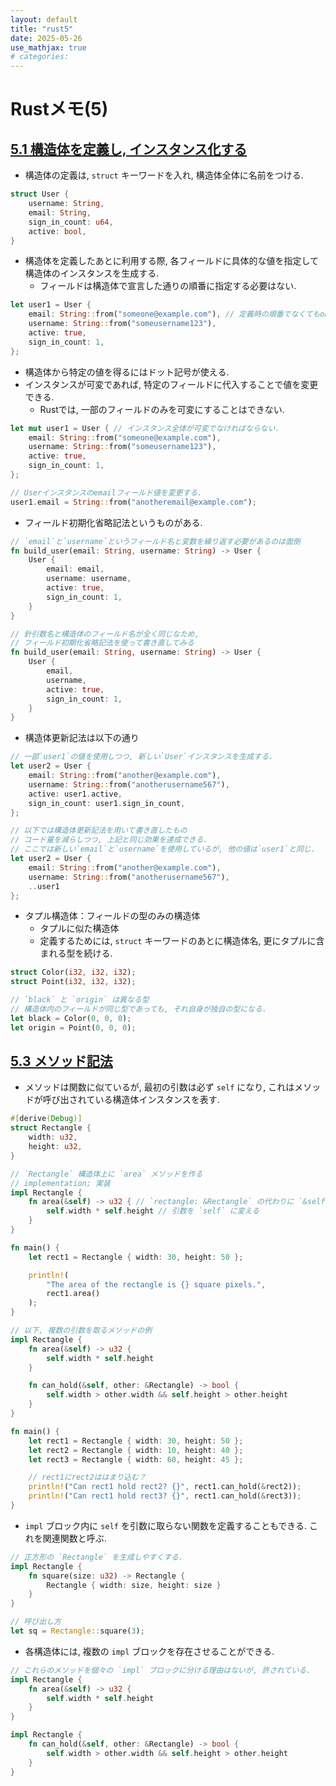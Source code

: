 ```yaml
---
layout: default
title: "rust5"
date: 2025-05-26
use_mathjax: true
# categories:
---
```


# Rustメモ(5)

## [5.1 構造体を定義し, インスタンス化する](https://doc.rust-jp.rs/book-ja/ch05-01-defining-structs.html)

- 構造体の定義は, `struct` キーワードを入れ, 構造体全体に名前をつける.

```rust
struct User {
    username: String,
    email: String,
    sign_in_count: u64,
    active: bool,
}
```

- 構造体を定義したあとに利用する際, 各フィールドに具体的な値を指定して構造体のインスタンスを生成する. 
  - フィールドは構造体で宣言した通りの順番に指定する必要はない.

```rust
let user1 = User {
    email: String::from("someone@example.com"), // 定義時の順番でなくてもok
    username: String::from("someusername123"),
    active: true,
    sign_in_count: 1,
};
```

- 構造体から特定の値を得るにはドット記号が使える.
- インスタンスが可変であれば, 特定のフィールドに代入することで値を変更できる. 
  - Rustでは, 一部のフィールドのみを可変にすることはできない.

```rust
let mut user1 = User { // インスタンス全体が可変でなければならない.
    email: String::from("someone@example.com"),
    username: String::from("someusername123"),
    active: true,
    sign_in_count: 1,
};

// Userインスタンスのemailフィールド値を変更する.
user1.email = String::from("anotheremail@example.com");
```

- フィールド初期化省略記法というものがある.

```rust
// `email`と`username`というフィールド名と変数を繰り返す必要があるのは面倒
fn build_user(email: String, username: String) -> User {
    User {
        email: email,
        username: username,
        active: true,
        sign_in_count: 1,
    }
}

// 針引数名と構造体のフィールド名が全く同じなため, 
// フィールド初期化省略記法を使って書き直してみる
fn build_user(email: String, username: String) -> User {
    User {
        email,
        username,
        active: true,
        sign_in_count: 1,
    }
}
```

- 構造体更新記法は以下の通り

```rust
// 一部`user1`の値を使用しつつ, 新しい`User`インスタンスを生成する.
let user2 = User {
    email: String::from("another@example.com"),
    username: String::from("anotherusername567"),
    active: user1.active,
    sign_in_count: user1.sign_in_count,
};

// 以下では構造体更新記法を用いて書き直したもの
// コード量を減らしつつ, 上記と同じ効果を達成できる.
// ここでは新しい`email`と`username`を使用しているが, 他の値は`user1`と同じ.
let user2 = User {
    email: String::from("another@example.com"),
    username: String::from("anotherusername567"),
    ..user1
};
```

- タプル構造体：フィールドの型のみの構造体
  - タプルに似た構造体
  - 定義するためには, `struct` キーワードのあとに構造体名, 更にタプルに含まれる型を続ける.

```rust
struct Color(i32, i32, i32);
struct Point(i32, i32, i32);

// `black` と `origin` は異なる型
// 構造体内のフィールドが同じ型であっても, それ自身が独自の型になる.
let black = Color(0, 0, 0);
let origin = Point(0, 0, 0);
```

## [5.3 メソッド記法](https://doc.rust-jp.rs/book-ja/ch05-03-method-syntax.html)

- メソッドは関数に似ているが, 最初の引数は必ず `self` になり, これはメソッドが呼び出されている構造体インスタンスを表す.

```rust
#[derive(Debug)]
struct Rectangle {
    width: u32,
    height: u32,
}

// `Rectangle` 構造体上に `area` メソッドを作る
// implementation; 実装
impl Rectangle {
    fn area(&self) -> u32 { // `rectangle: &Rectangle` の代わりに `&self` を使用
        self.width * self.height // 引数を `self` に変える
    }
}

fn main() {
    let rect1 = Rectangle { width: 30, height: 50 };

    println!(
        "The area of the rectangle is {} square pixels.",
        rect1.area()
    );
}

// 以下, 複数の引数を取るメソッドの例
impl Rectangle {
    fn area(&self) -> u32 {
        self.width * self.height
    }

    fn can_hold(&self, other: &Rectangle) -> bool {
        self.width > other.width && self.height > other.height
    }
}

fn main() {
    let rect1 = Rectangle { width: 30, height: 50 };
    let rect2 = Rectangle { width: 10, height: 40 };
    let rect3 = Rectangle { width: 60, height: 45 };

    // rect1にrect2ははまり込む？
    println!("Can rect1 hold rect2? {}", rect1.can_hold(&rect2));
    println!("Can rect1 hold rect3? {}", rect1.can_hold(&rect3));
}
```

- `impl` ブロック内に `self` を引数に取らない関数を定義することもできる. これを関連関数と呼ぶ.

```rust
// 正方形の `Rectangle` を生成しやすくする.
impl Rectangle {
    fn square(size: u32) -> Rectangle {
        Rectangle { width: size, height: size }
    }
}

// 呼び出し方
let sq = Rectangle::square(3);
```

- 各構造体には, 複数の `impl` ブロックを存在させることができる.

```rust
// これらのメソッドを個々の `impl` ブロックに分ける理由はないが, 許されている.
impl Rectangle {
    fn area(&self) -> u32 {
        self.width * self.height
    }
}

impl Rectangle {
    fn can_hold(&self, other: &Rectangle) -> bool {
        self.width > other.width && self.height > other.height
    }
}
```